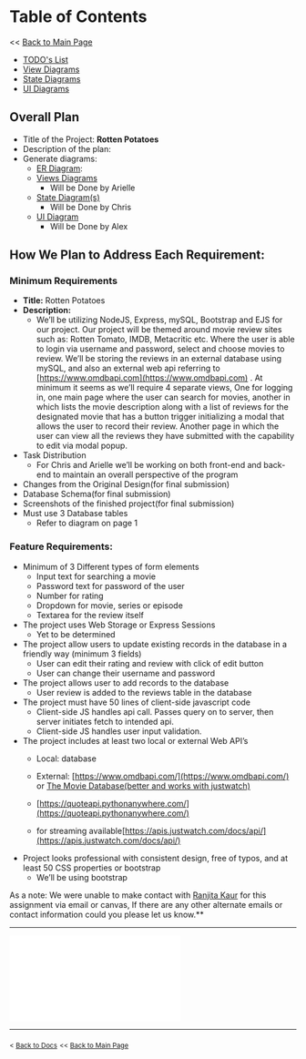 # Table of Contents
\<\< [Back to Main Page](/README.md)
- [TODO's List](/docs/plan/TODO.md)
- [View Diagrams](/docs/plan/diagrams/view.md)
- [State Diagrams](/docs/plan/diagrams/state.md)
- [UI Diagrams](/docs/plan/diagrams/ui.md)

## Overall Plan
- Title of the Project: **Rotten Potatoes**
- Description of the plan:
- Generate diagrams:
  - [ER Diagram](/docs/plan/diagrams/er.md): 
  - [Views Diagrams](/docs/plan/diagrams/view.md)
    - Will be Done by Arielle
  - [State Diagram(s)](/docs/plan/diagrams/state.md)
    - Will be Done by Chris
  - [UI Diagram](/docs/plan/diagrams/ui.md)
    - Will be Done by Alex
## How We Plan to Address Each Requirement:
### Minimum Requirements
  - **Title:** Rotten Potatoes
  - **Description:**
    - We’ll be utilizing NodeJS, Express, mySQL, Bootstrap and EJS for our project. Our project will be themed around movie review sites such as: Rotten Tomato, IMDB, Metacritic etc. Where the user is able to login via username and password, select and choose movies to review. We’ll be storing the reviews in an external database using mySQL, and also an external web api referring to [https://www.omdbapi.com](https://www.omdbapi.com) . At minimum it seems as we’ll require 4 separate views, One for logging in, one main page where the user can search for movies, another in which lists the movie description along with a list of reviews for the designated movie that has a button trigger initializing a modal that allows the user to record their review. Another page in which the user can view all the reviews they have submitted with the capability to edit via modal popup.
  - Task Distribution
    - For Chris and Arielle we’ll be working on both front-end and back-end to maintain an overall perspective of the program
  - Changes from the Original Design(for final submission)
  - Database Schema(for final submission)
  - Screenshots of the finished project(for final submission)
  - Must use 3 Database tables
    - Refer to diagram on page 1
### Feature Requirements:
- Minimum of 3 Different types of form elements
  - Input text for searching a movie
  - Password text for password of the user
  - Number for rating
  - Dropdown for movie, series or episode
  - Textarea for the review itself
- The project uses Web Storage or Express Sessions
  - Yet to be determined
- The project allow users to update existing records in the database in a friendly way (minimum 3 fields)
  - User can edit their rating and review with click of edit button
  - User can change their username and password
- The project allows user to add records to the database
  - User review is added to the reviews table in the database
- The project must have 50 lines of client-side javascript code
  - Client-side JS handles api call. Passes query on to server, then server initiates fetch to intended api.
  - Client-side JS handles user input validation.
- The project includes at least two local or external Web API’s
  - Local: database
  - External: [https://www.omdbapi.com/](https://www.omdbapi.com/) or [The Movie Database(better and works with justwatch)](https://developer.themoviedb.org)

  - [https://quoteapi.pythonanywhere.com/](https://quoteapi.pythonanywhere.com/)
  - for streaming available[https://apis.justwatch.com/docs/api/](https://apis.justwatch.com/docs/api/)
- Project looks professional with consistent design, free of typos, and at least 50 CSS properties or bootstrap
  - We’ll be using bootstrap

As a note: We were unable to make contact with [Ranjita Kaur](mailto:rsumman@csumb.edu) for this assignment via email or canvas, If there are any other alternate emails or contact information could you please let us know.**

---
![TODOs](/docs/plan/TODO.md#todo-list)

---
<sub>\< [Back to Docs](/docs/README.md)</sub>
<sub>\<\< [Back to Main Page](/README.md)</sub>
